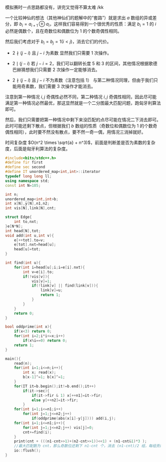 模拟赛时一点思路都没有，讲完又觉得不算太难 /kk

一个比较神仙的想法（其他神仙们的题解中的“套路”）就是求出 $a$ 数组的异或差分，即 $b_i=a_{i+1} \oplus a_i$，这样我们容易得到一个很优秀的性质：满足 $b_i=1$ 的 $i$ 必然是偶数个，且在奇数位和偶数位为 $1$ 的个数奇偶性相同。

然后我们考虑对于 $b_i=b_j=1(i<j)$，消去它们的代价。

- $2 \nmid (j-i)$ 且 $j-i$ 为素数 显然我们只需要 $1$ 次操作。

- $2 \mid (j-i)$  若 $j-i=2$，我们可以翻转长度 $5$ 和 $3$ 的区间，其他情况根据歌德巴赫猜想我们只需要 $2$ 次操作一定能够消去。

- $2 \nmid (j-i)$ 且 $j-i$ 不为素数（注意包括 $1$） 与第二种情况同理，但由于我们只能用奇素数，我们需要 $3$ 次操作才能消去。

注意到第一种情况 $i,j$ 奇偶性必然不同，第二种情况 $i,j$ 奇偶性相同，因此尽可能满足第一种情况必然最优，那这显然就是一个二分图最大匹配问题，跑匈牙利算法即可。

然后，我们只需要把第一种情况中剩下来没匹配的点尽可能在情况二下消去即可。此时可能还剩下散点，但根据我们 $b$ 数组的性质（奇数位和偶数位为 $1$ 的个数奇偶性相同），此时要不然没有散点，要不然一奇一偶，用情况三消掉就好。

时间复杂度 $O(n^2 \times \sqrt{a} + n^3)$，前面是判断差是否为素数的复杂度，后面是匈牙利算法的复杂度。

```cpp
#include<bits/stdc++.h>
#define fir first
#define sec second
#define IT unordered_map<int,int>::iterator
typedef long long ll;
using namespace std;
const int N=105;

int n;
unordered_map<int,int>b;
int x[N],y[N],n1,n2;
int vis[N],link[N],cnt;

struct Edge{
	int to,nxt;
}e[N*N];
int head[N],tot;
void add(int u,int v){
	e[++tot].to=v;
	e[tot].nxt=head[u];
	head[u]=tot;
}

int find(int u){
	for(int i=head[u];i;i=e[i].nxt){
		int v=e[i].to;
		if(!vis[v]){
			vis[v]=1;
			if(!link[v] || find(link[v])){
				link[v]=u;
				return 1;
			}
		} 
	}
	return 0;
}

bool oddprime(int x){
	if(x<3) return 0;
	for(int i=2;i*i<=x;i++)
		if(x%i==0) return 0;
	return 1;
}

main(){
    read(n);
    for(int i=1;i<=n;i++){
    	int x; read(x);
    	b[x-1]^=1; b[x]^=1;
    }
    for(IT it=b.begin();it!=b.end();it++)
    	if(it->sec){
    		if(it->fir & 1) x[++n1]=it->fir;
    		else y[++n2]=it->fir;
    	}
    for(int i=1;i<=n1;i++)
    	for(int j=1;j<=n2;j++)
    		if(oddprime(abs(x[i]-y[j]))) add(i,j);
    for(int i=1;i<=n1;i++){
    	for(int j=1;j<=n2;j++) vis[j]=0;
    	cnt+=find(i);
    }
    print(cnt + (((n1-cnt>>1)+(n2-cnt>>1))<<1) + (n1-cnt&1)*3 );
    //最大匹配数为 cnt，那么奇数位还剩下 n1-cnt 个，消去 (n1-cnt)/2 组，每组贡献为 2。如果 n1-cnt 是奇数，说明有一组散点，答案再加上 3
	io::flush();
}
```
